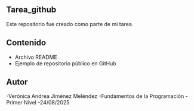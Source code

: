 ## Tarea_github
Este repositorio fue creado como parte de mi tarea.  

## Contenido  
- Archivo README  
- Ejemplo de repositorio público en GitHub  

## Autor  
-Verónica Andrea Jiménez Meléndez
-Fundamentos de la Programación
-Primer Nivel
-24/08/2025
